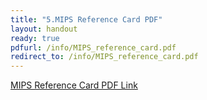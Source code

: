 ```yaml
---
title: "5.MIPS Reference Card PDF"
layout: handout
ready: true
pdfurl: /info/MIPS_reference_card.pdf
redirect_to: /info/MIPS_reference_card.pdf
---
```

<a href="/info/MIPS_reference_card.pdf" target="_blank">MIPS Reference Card PDF Link</a>


